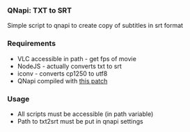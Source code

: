 ### QNapi: TXT to SRT
Simple script to qnapi to create copy of subtitles in srt format

### Requirements
* VLC accessible in path - get fps of movie
* NodeJS - actually converts txt to srt
* iconv - converts cp1250 to utf8
* QNapi compiled with [this patch](https://sourceforge.net/p/qnapi/patches/6/)

### Usage
* All scripts must be accessible (in path variable)
* Path to txt2srt must be put in qnapi settings
